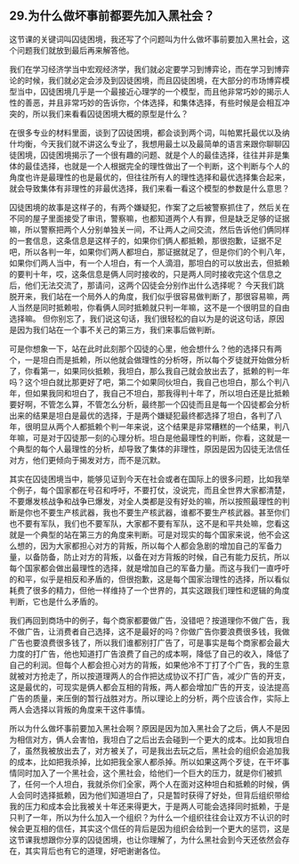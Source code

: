 ## 29.为什么做坏事前都要先加入黑社会？
这节课的关键词叫囚徒困境，我还写了个问题叫为什么做坏事前要加入黑社会，这个问题我们就放到最后再来解答他。


我们在学习经济学当中宏观经济学，我们就必定要学习到博弈论，而在学习到博弈论的时候，我们就必定会涉及到囚徒困境，而且囚徒困境，在大部分的市场博弈模型当中，囚徒困境几乎是一个最接近心理学的一个模型，而且他非常巧妙的揭示人性的善恶，并且非常巧妙的告诉你，个体选择，和集体选择，有些时候是会相互冲突的，所以我们来看看囚徒困境大概的原型是什么？


在很多专业的材料里面，谈到了囚徒困境，都会谈到两个词，叫帕累托最优以及纳什均衡，今天我们就不讲这么专业了，我想用最土以及最简单的语言来跟你聊聊囚徒困境，囚徒困境揭示了一个很有趣的问题、就是个人的最佳选择，往往并非是集体的最佳选择，也就是一个人根据完全的理性做出了一个判断，这个判断与个人的角度也许是最理性的也是最优的，但往往所有人的理性选择和最优选择集合起来，就会导致集体有非理性的非最优选择，我们来看一看这个模型的参数是什么意思？


囚徒困境的故事是这样子的，有两个嫌疑犯，作案了之后被警察抓住了，然后关在不同的屋子里面接受了审讯，警察嘛，也都知道两个人有罪，但是缺乏足够的证据嘛，所以警察把两个人分别单独关一间，不让两人之间交流，然后告诉他们俩同样的一套信息，这条信息是这样子的，如果你们俩人都抵赖，那很抱歉，证据不足吧，所以各判一年，如果你们两人都坦白，那证据就足了，但是你们的个判八年，如果你们两人当中，有一个人坦白，有一个人滴泪，那坦白的可以放出去，但抵赖的要判十年，哎，这条信息是俩人同时接收的，只是两人同时接收完这个信息之后，他们无法交流了，那请问，这两个囚徒会分别作出什么选择呢？
今天我们跳脱开来，我们站在一个局外人的角度，我们似乎很容易做判断了，那很容易嘛，两人当然是同时抵赖啦，你看俩人同时抵赖就只判一年嘛，这不是一个很明显的自由选择嘛。
但你别忘了，我们说这句话，我们很轻松的自以为是的说这句话，原因是因为我们站在一个事不关己的第三方，我们来事后做判断。


可是你想象一下，站在此时此刻那个囚徒的心里，他会想什么？他的选择只有两个，一是坦白而是抵赖，所以他就会做理性的分析呀，所以每个歹徒就开始做分析了，你看第一，如果同伙抵赖，我坦白，那么我自己就会放出去了，抵赖的判一年吗？这个坦白就比那更好了吧，第二个如果同伙坦白，我自己也坦白，那么个判八年，但如果我同和坦白了，我自己不坦白，那我得判十年了，所以坦白还是比抵赖要好啊，不管怎么算，不管怎么分析，最终那一个囚徒而且是每一个囚徒都会分析出来的结果是坦白是最优的选择，于是两个嫌疑犯最终都选择了坦白，各判了八年，很明显从两个人都抵赖个判一年来说，这个结果是非常糟糕的一个结果，判八年嘛，可是对于囚徒那一刻的心理分析。坦白是他最理性的判断，你看，这就是一个典型的每个人最理性的分析，却导致了集体的非理性，原因是因为囚徒无法信任对方，他们更倾向于揭发对方，而不是沉默。


其实在囚徒困境当中，能够见证到今天在社会或者在国际上的很多问题，比如我举个例子，每个国家都在号召和呼吁，不要打仗，没说完，而且全世界大家都清楚，不要爆发核战争和战争已爆发，对全人类都是没有好处的嘛，所以按照最理性的判断是你也不要生产核武器，我也不要生产核武器，谁都不要生产核武器。甚至你们也不要有军队，我们也不要军队，大家都不要有军队，这不是和平共处嘛，您看这就是一个典型的站在第三方的角度来判断。可是对现实的每个国家来说，他不会这么想的，因为大家都担心对方的背叛，所以每个人都会急剧的增加自己的军备力量，以备防备，防止对方的背叛，以备在对方背叛的时候，自己有能力反抗，所以每个国家都会做出最理性的选择，就是增加自己的军备力量。而这与我们一直呼吁的和平，似乎是相反和矛盾的，但很抱歉，这是每个国家治理性的选择，所以看似耗费了很多的精力，但他一样维持了一个世界的，其实这跟我们理性和逻辑的角度判断，它也是什么矛盾的。


我们再回到商场中的例子，每个商家都要做广告，没错吧？按道理你不做广告，我不做广告，让消费者自己选择，这不是最好的吗？你做广告你要浪费很多钱，我做广告也要浪费很多钱了，所以我们谁都别打广告了，可是事实是每个商家都会最大力度的打广告，他也知道打广告浪费了自己的成本啊，降低了自己的收入，降低了自己的利润。但每个人都会担心对方的背叛，如果他冷不丁打了个广告，我的生意就被对方抢走了，所以按道理两人的合作把达成协议不打广告，减少广告的开支，这是最优的，可现实是俩人都会互相的背叛，两人都会增加广告的开支，设法提高广告的质量，来压倒的暂行战胜对方。所以理论上的分析，两个应该合作，实际上两人会选择以背叛的角度来干这件事情。


所以为什么做坏事前要加入黑社会啊？原因是因为加入黑社会了之后，俩人不是因为相信对方，俩人会害怕，我坦白了之后出去会碰到一个更大的成本。比如我坦白了，虽然我被放出去了，对方被关了，可是我出去玩之后，黑社会的组织会追加我的成本，比如把我杀掉，比如把我全家人都杀掉。所以如果这两个歹徒，在干坏事情同时加入了一个黑社会，这个黑社会，给他们一个巨大的压力，就是你们被抓了，任何一个人坦白，我就杀你们全家，两个人在面对这种坦白和抵赖的时候，俩人会同时选择抵赖，因为他们知道坦白了，只是暂时获得了好处，但背后组织带给我的压力和成本会比我被关十年还来得更大，于是两人可能会选择同时抵赖，于是只判了一年，所以为什么加入一个组织？为什么一个组织往往会让双方不认识的时候会更互相的信任，其实这个信任的背后是因为组织会给到一个更大的惩罚，这是这节课我想跟你分享的囚徒困境，也让你理解了，为什么黑社会到今天还依然会存在，其实背后也有它的道理，好吧谢谢各位。

